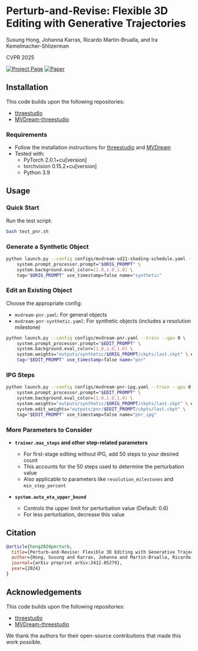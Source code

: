 # Perturb-and-Revise: Flexible 3D Editing with Generative Trajectories

Susung Hong, Johanna Karras, Ricardo Martin-Brualla, and Ira Kemelmacher-Shlizerman

CVPR 2025

[![Project Page](https://img.shields.io/badge/Project-Page-blue)](https://susunghong.github.io/Perturb-and-Revise/)
[![Paper](https://img.shields.io/badge/Paper-arXiv-red)](https://arxiv.org/abs/2412.05279)

## Installation

This code builds upon the following repositories:
- [threestudio](https://github.com/threestudio-project/threestudio)
- [MVDream-threestudio](https://github.com/bytedance/MVDream-threestudio)

### Requirements
- Follow the installation instructions for [threestudio](https://github.com/threestudio-project/threestudio) and [MVDream](https://github.com/bytedance/MVDream-threestudio)
- Tested with:
  - PyTorch 2.0.1+cu[version]
  - torchvision 0.15.2+cu[version]
  - Python 3.9

## Usage

### Quick Start

Run the test script:
```bash
bash test_pnr.sh
```

### Generate a Synthetic Object
```bash
python launch.py --config configs/mvdream-sd21-shading-schedule.yaml --train --gpu 0 \
    system.prompt_processor.prompt="$ORIG_PROMPT" \
    system.background.eval_color=[1.0,1.0,1.0] \
    tag="$ORIG_PROMPT" use_timestamp=false name="synthetic"
```

### Edit an Existing Object
Choose the appropriate config:
- `mvdream-pnr.yaml`: For general objects
- `mvdream-pnr-synthetic.yaml`: For synthetic objects (includes a resolution milestone)

```bash
python launch.py --config configs/mvdream-pnr.yaml --train --gpu 0 \
    system.prompt_processor.prompt="$EDIT_PROMPT" \
    system.background.eval_color=[1.0,1.0,1.0] \
    system.weights="outputs/synthetic/$ORIG_PROMPT/ckpts/last.ckpt" \ # Replace this with the path to your weights
    tag="$EDIT_PROMPT" use_timestamp=false name="pnr"
```

### IPG Steps
```bash
python launch.py --config configs/mvdream-pnr-ipg.yaml --train --gpu 0 \
    system.prompt_processor.prompt="$EDIT_PROMPT" \
    system.background.eval_color=[1.0,1.0,1.0] \
    system.weights="outputs/synthetic/$ORIG_PROMPT/ckpts/last.ckpt" \ # Replace this with the path to your weights
    system.edit_weights="outputs/pnr/$EDIT_PROMPT/ckpts/last.ckpt" \
    tag="$EDIT_PROMPT" use_timestamp=false name="pnr_ipg"
```

### More Parameters to Consider

- **`trainer.max_steps` and other step-related parameters** 
  - For first-stage editing without IPG, add 50 steps to your desired count
  - This accounts for the 50 steps used to determine the perturbation value
  - Also applicable to parameters like `resolution_milestones` and `min_step_percent`

- **`system.auto_eta_upper_bound`**
  - Controls the upper limit for perturbation value (Default: 0.6)
  - For less perturbation, decrease this value

## Citation

```bibtex
@article{hong2024perturb,
  title={Perturb-and-Revise: Flexible 3D Editing with Generative Trajectories},
  author={Hong, Susung and Karras, Johanna and Martin-Brualla, Ricardo and Kemelmacher-Shlizerman, Ira},
  journal={arXiv preprint arXiv:2412.05279},
  year={2024}
}
```

## Acknowledgements

This code builds upon the following repositories:
- [threestudio](https://github.com/threestudio-project/threestudio)
- [MVDream-threestudio](https://github.com/bytedance/MVDream-threestudio)

We thank the authors for their open-source contributions that made this work possible.
